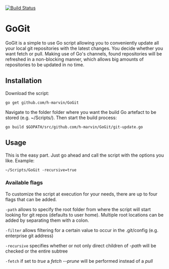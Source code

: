 [![Build Status](https://travis-ci.org/h-marvin/GoGit.svg?branch=master)](https://travis-ci.org/h-marvin/GoGit)

# GoGit
GoGit is a simple to use Go script allowing you to conveniently update all your local git repositories with the latest changes. You decide whether you want fetch or pull. Making use of Go's channels, found repositories will be refreshed in a non-blocking manner, which allows big amounts of repositories to be updated in no time.

## Installation
Download the script:
```script
go get github.com/h-marvin/GoGit
```

Navigate to the folder folder where you want the build Go artefact to be stored (e.g. ~/Scripts/). Then start the build process:
```script
go build $GOPATH/src/github.com/h-marvin/GoGit/git-update.go
```

## Usage
This is the easy part. Just go ahead and call the script with the options you like. Example:
```script
~/Scripts/GoGit -recursive=true
```

### Available flags
To customize the script at execution for your needs, there are up to four flags that can be added.

`-path` allows to specify the root folder from where the script will start looking for git repos (defaults to user home). Multiple root locations can be added by separating them with a colon.

`-filter` allows filtering for a certain value to occur in the .git/config (e.g. enterprise git address)

`-recursive` specifies whether or not only direct children of _-path_ will be checked or the entire subtree

`-fetch` if set to _true_ a _fetch --prune_ will be performed instead of a _pull_
